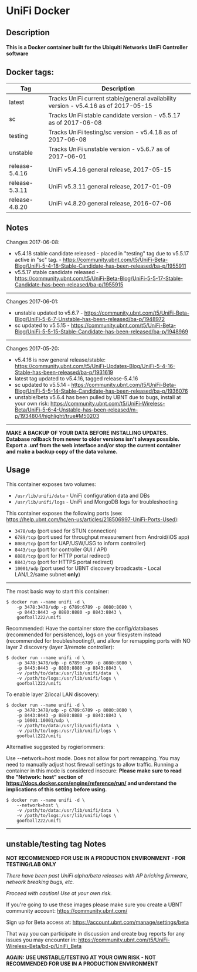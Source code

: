 # UniFi Docker

## Description

#### This is a Docker container built for the Ubiquiti Networks UniFi Controller software

## Docker tags:
| Tag | Description |
| --- | --- |
| latest | Tracks UniFi current stable/general availability version - v5.4.16 as of 2017-05-15 |
| sc | Tracks UniFi stable candidate version - v5.5.17 as of 2017-06-08 |
| testing | Tracks UniFi testing/sc version - v5.4.18 as of 2017-06-08 |
| unstable | Tracks UniFi unstable version - v5.6.7 as of 2017-06-01 |
| release-5.4.16 | UniFi v5.4.16 general release, 2017-05-15 |
| release-5.3.11 | UniFi v5.3.11 general release, 2017-01-09 |
| release-4.8.20 | UniFi v4.8.20 general release, 2016-07-06 |

## Notes

Changes 2017-06-08:
* v5.4.18 stable candidate released - placed in "testing" tag due to v5.5.17 active in "sc" tag. - https://community.ubnt.com/t5/UniFi-Beta-Blog/UniFi-5-4-18-Stable-Candidate-has-been-released/ba-p/1955911
* v5.5.17 stable candidate released - https://community.ubnt.com/t5/UniFi-Beta-Blog/UniFi-5-5-17-Stable-Candidate-has-been-released/ba-p/1955915

---

Changes 2017-06-01:
* unstable updated to v5.6.7 - https://community.ubnt.com/t5/UniFi-Beta-Blog/UniFi-5-6-7-Unstable-has-been-released/ba-p/1948972
* sc updated to v5.5.15 - https://community.ubnt.com/t5/UniFi-Beta-Blog/UniFi-5-5-15-Stable-Candidate-has-been-released/ba-p/1948969

---

Changes 2017-05-20:
* v5.4.16 is now general release/stable: https://community.ubnt.com/t5/UniFi-Updates-Blog/UniFi-5-4-16-Stable-has-been-released/ba-p/1931619 
* latest tag updated to v5.4.16, tagged release-5.4.16
* sc updated to v5.5.14 - https://community.ubnt.com/t5/UniFi-Beta-Blog/UniFi-5-5-14-Stable-Candidate-has-been-released/ba-p/1936076
* unstable/beta v5.6.4 has been pulled by UBNT due to bugs, install at your own risk: https://community.ubnt.com/t5/UniFi-Wireless-Beta/UniFi-5-6-4-Unstable-has-been-released/m-p/1934804/highlight/true#M50203

---

**MAKE A BACKUP OF YOUR DATA BEFORE INSTALLING UPDATES.**
**Database rollback from newer to older versions isn't always possible.**
**Export a .unf from the web interface and/or stop the current container and make a backup copy of the data volume.**


## Usage

This container exposes two volumes:
* `/usr/lib/unifi/data` - UniFi configuration data and DBs
* `/usr/lib/unifi/logs` - UniFi and MongoDB logs for troubleshooting

This container exposes the following ports (see: https://help.ubnt.com/hc/en-us/articles/218506997-UniFi-Ports-Used):
* `3478/udp` (port used for STUN connection)
* `6789/tcp` (port used for throughput measurement from Android/iOS app)
* `8080/tcp` (port for UAP/USW/USG to inform controller)
* `8443/tcp` (port for controller GUI / API)
* `8880/tcp` (port for HTTP portal redirect)
* `8843/tcp` (port for HTTPS portal redirect)
* `10001/udp` (port used for UBNT discovery broadcasts - Local LAN/L2/same subnet **only**)

---

The most basic way to start this container:

```
$ docker run --name unifi -d \
	-p 3478:3478/udp -p 6789:6789 -p 8080:8080 \
	-p 8443:8443 -p 8880:8880 -p 8843:8843 \
	goofball222/unifi
```


Recommended:
Have the container store the config/databases (recommended for persistence), logs on your filesystem instead (recommended for troubleshooting!), and allow for remapping ports with NO layer 2 discovery (layer 3/remote controller):

```
$ docker run --name unifi -d \
	-p 3478:3478/udp -p 6789:6789 -p 8080:8080 \
	-p 8443:8443 -p 8880:8880 -p 8843:8843 \
	-v /path/to/data:/usr/lib/unifi/data  \
	-v /path/to/logs:/usr/lib/unifi/logs \
	goofball222/unifi
```


To enable layer 2/local LAN discovery:

```
$ docker run --name unifi -d \
	-p 3478:3478/udp -p 6789:6789 -p 8080:8080 \
	-p 8443:8443 -p 8880:8880 -p 8843:8843 \
	-p 10001:10001/udp \
	-v /path/to/data:/usr/lib/unifi/data  \
	-v /path/to/logs:/usr/lib/unifi/logs \
	goofball222/unifi
```


Alternative suggested by rogierlommers: 

Use --network=host mode. Does not allow for port remapping. You may need to manually adjust host firewall settings to allow traffic. Running a container in this mode is considered insecure:
**Please make sure to read the "Network: host" section of https://docs.docker.com/engine/reference/run/ and understand the implications of this setting before using.**

```
$ docker run --name unifi -d \
	--network=host \
	-v /path/to/data:/usr/lib/unifi/data  \
	-v /path/to/logs:/usr/lib/unifi/logs \
	goofball222/unifi
```


---

## unstable/testing tag Notes

**NOT RECOMMENDED FOR USE IN A PRODUCTION ENVIRONMENT - FOR TESTING/LAB ONLY**

_There have been past UniFi alpha/beta releases with AP bricking firmware, network breaking bugs, etc._

_Proceed with caution! Use at your own risk._

If you're going to use these images please make sure you create a UBNT community account:
https://community.ubnt.com/

Sign up for Beta access at:
https://account.ubnt.com/manage/settings/beta

That way you can participate in discussion and create bug reports for any issues you may encounter in:
https://community.ubnt.com/t5/UniFi-Wireless-Beta/bd-p/UniFi_Beta

**AGAIN: USE UNSTABLE/TESTING AT YOUR OWN RISK - NOT RECOMMENDED FOR USE IN A PRODUCTION ENVIRONMENT**

[//]: # (Licensed under the Apache 2.0 license)
[//]: # (Copyright 2016 The Goofball - goofball222@gmail.com)
